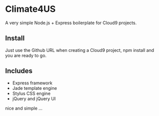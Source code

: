 Climate4US
===========================

A very simple Node.js + Express boilerplate for Cloud9 projects.

## Install

Just use the Github URL when creating a Cloud9 project, npm install and you are ready to go.

## Includes

* Express framework
* Jade template engine
* Stylus CSS engine
* jQuery and jQuery UI

nice and simple ...
